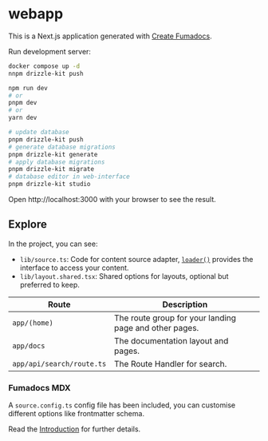 # webapp

This is a Next.js application generated with
[Create Fumadocs](https://github.com/fuma-nama/fumadocs).

Run development server:

```bash
docker compose up -d
nnpm drizzle-kit push

npm run dev
# or
pnpm dev
# or
yarn dev
```

```bash
# update database
pnpm drizzle-kit push
# generate database migrations
pnpm drizzle-kit generate
# apply database migrations
pnpm drizzle-kit migrate
# database editor in web-interface
pnpm drizzle-kit studio
```

Open http://localhost:3000 with your browser to see the result.

## Explore

In the project, you can see:

- `lib/source.ts`: Code for content source adapter, [`loader()`](https://fumadocs.dev/docs/headless/source-api) provides the interface to access your content.
- `lib/layout.shared.tsx`: Shared options for layouts, optional but preferred to keep.

| Route                     | Description                                            |
| ------------------------- | ------------------------------------------------------ |
| `app/(home)`              | The route group for your landing page and other pages. |
| `app/docs`                | The documentation layout and pages.                    |
| `app/api/search/route.ts` | The Route Handler for search.                          |

### Fumadocs MDX

A `source.config.ts` config file has been included, you can customise different options like frontmatter schema.

Read the [Introduction](https://fumadocs.dev/docs/mdx) for further details.

